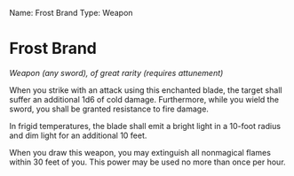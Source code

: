 Name: Frost Brand
Type: Weapon

# Frost Brand
_Weapon (any sword), of great rarity (requires attunement)_

When you strike with an attack using this enchanted blade, the target shall suffer an additional 1d6 of cold damage. Furthermore, while you wield the sword, you shall be granted resistance to fire damage.

In frigid temperatures, the blade shall emit a bright light in a 10-foot radius and dim light for an additional 10 feet.

When you draw this weapon, you may extinguish all nonmagical flames within 30 feet of you. This power may be used no more than once per hour.

